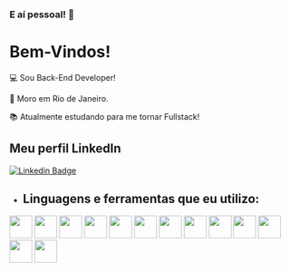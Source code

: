 ### E aí pessoal! 👋

# Bem-Vindos!

:computer: Sou Back-End Developer!

:house_with_garden: Moro em Rio de Janeiro.

:books: Atualmente estudando para me tornar Fullstack!


## Meu perfil LinkedIn

[![Linkedin Badge](https://img.shields.io/badge/-LinkedIn-blue?style=flat-square&logo=Linkedin&logoColor=white&link=https://www.linkedin.com/in/miranda-jon/)]( https://www.linkedin.com/in/miranda-jon/)

- ## Linguagens e ferramentas que eu utilizo:

<div style="display inline">
 <img height="40" src="https://img.shields.io/badge/C%23-239120?style=for-the-badge" />
 <img height="40" src="https://img.shields.io/badge/.NET-512BD4?style=for-the-badge" />
 <image height="40" src="https://img.shields.io/badge/Delphi-B22222?style=for-the-badge&logo=delphi&logoColor=white" />
 <image height="40" src="https://img.shields.io/badge/Selenium-43B02A?style=for-the-badge&logo=Selenium&logoColor=white"/>
 <image height="40" src="https://img.shields.io/badge/Docker-2CA5E0?style=for-the-badge&logo=docker&logoColor=white"/>
 <image height="40" src="https://img.shields.io/badge/HTML5-E34F26?style=for-the-badge&logo=html5&logoColor=white"/>
 <image height="40" src="https://img.shields.io/badge/CSS3-1572B6?style=for-the-badge&logo=css3&logoColor=white"/>
 <image height="40" src="https://img.shields.io/badge/PostgreSQL-316192?style=for-the-badge&logo=postgresql&logoColor=white"/>
 <image height="40" src="https://img.shields.io/badge/Oracle-F80000?style=for-the-badge&logo=Oracle&logoColor=white"/>
 <image height="40" src="https://img.shields.io/badge/MySQL-005C84?style=for-the-badge&logo=mysql&logoColor=white"/>
 <image height="40" src="https://img.shields.io/badge/GIT-E44C30?style=for-the-badge&logo=git&logoColor=white"/>
 <image height="40" src="https://img.shields.io/badge/Ubuntu-E95420?style=for-the-badge&logo=ubuntu&logoColor=white"/>
 <image height="40" src="https://img.shields.io/badge/JavaScript-323330?style=for-the-badge&logo=javascript&logoColor=F7DF1E" />
 </div>
